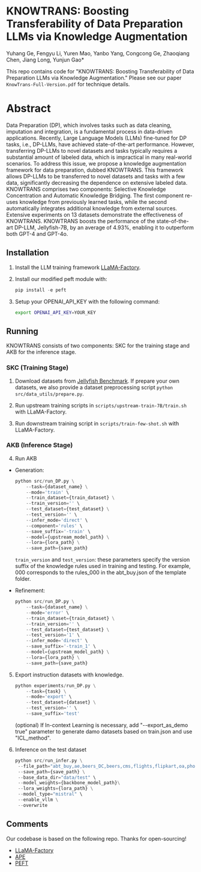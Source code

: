 # KNOWTRANS: Boosting Transferability of Data Preparation LLMs via Knowledge Augmentation

Yuhang Ge, Fengyu Li, Yuren Mao, Yanbo Yang, Congcong Ge, Zhaoqiang Chen, Jiang Long, Yunjun Gao*

This repo contains code for "KNOWTRANS: Boosting Transferability of Data Preparation LLMs via Knowledge Augmentation." Please see our paper `KnowTrans-Full-Version.pdf` for technique details.

# Abstract

Data Preparation (DP), which involves tasks such as data cleaning, imputation and integration, is a fundamental process in data-driven applications. Recently, Large Language Models (LLMs) fine-tuned for DP tasks, i.e., DP-LLMs, have achieved state-of-the-art performance. However, transferring DP-LLMs to novel datasets and tasks typically requires a substantial amount of labeled data, which is impractical in many real-world scenarios. To address this issue, we propose a knowledge augmentation framework for data preparation, dubbed KNOWTRANS. This framework allows DP-LLMs to be transferred to novel datasets and tasks with a few data, significantly decreasing the dependence on extensive labeled data. KNOWTRANS comprises two components: Selective Knowledge Concentration and Automatic Knowledge Bridging. The first component re-uses knowledge from previously learned tasks, while the second automatically integrates additional knowledge from external sources. Extensive experiments on 13 datasets demonstrate the effectiveness of KNOWTRANS. KNOWTRANS boosts the performance of the state-of-the-art DP-LLM, Jellyfish-7B, by an average of 4.93%, enabling it to outperform both GPT-4 and GPT-4o.

## Installation

1. Install the LLM training framework [LLaMA-Factory](https://github.com/hiyouga/LLaMA-Factory).

2. Install our modified peft module with:

    ```python
    pip install -e peft
    ```

3. Setup your OPENAI_API_KEY with the following command:

    ```bash
    export OPENAI_API_KEY=YOUR_KEY
    ```

## Running

KNOWTRANS consists of two components: SKC for the training stage and AKB for the inference stage.

### SKC (Training Stage)

1. Download datasets from [Jellyfish Benchmark](https://huggingface.co/datasets/NECOUDBFM/Jellyfish-Instruct). If prepare your own datasets, we also provide a dataset preprocessing script `python src/data_utils/prepare.py`. 
   
2. Run upstream training scripts in `scripts/upstream-train-7B/train.sh` with LLaMA-Factory.

3. Run downstream training script in `scripts/train-few-shot.sh` with LLaMA-Factory.

### AKB (Inference Stage)

4. Run AKB
   
 - Generation:
    ```python
    python src/run_DP.py \
        --task={dataset_name} \
        --mode='train' \
        --train_dataset={train_dataset} \
        --train_version='' \
        --test_dataset={test_dataset} \
        --test_version='' \
        --infer_mode='direct' \
        --component='rules' \
        --save_suffix='-train' \
        --model={upstream_model_path} \
        --lora={lora_path} \
        --save_path={save_path}
    ```

    `train_version` and `test_version`: these parameters specify the version suffix of the knowledge rules used in      training and testing. For example, 000 corresponds to the rules_000 in the abt_buy.json of the template folder.

- Refinement:
    ```python
    python src/run_DP.py \
        --task={dataset_name} \
        --mode='error' \
        --train_dataset={train_dataset} \
        --train_version='' \
        --test_dataset={test_dataset} \
        --test_version='1' \
        --infer_mode='direct' \
        --save_suffix='-train_1' \
        --model={upstream_model_path} \
        --lora={lora_path} \
        --save_path={save_path}
    ```

5. Export instruction datasets with knowledge.
    ```python
    python experiments/run_DP.py \
        --task={task} \
        --mode='export' \
        --test_dataset={dataset} \
        --test_version='' \
        --save_suffix='test'
    ```

    (optional) If In-context Learning is necessary, add "--export_as_demo true" parameter to generate damo datasets based   on train.json and use "ICL_method". 

6. Inference on the test dataset
   ```python
   python src/run_infer.py \
    --file_path="abt_buy,ae,beers_DC,beers,cms,flights,flipkart,oa,phone,rayyan_DC,rayyan,walmart_amazon,sotab3" \
    --save_path={save_path} \
    --base_data_dir="data/test" \
    --model_weights={backbone_model_path}\
    --lora_weights={lora_path} \
    --model_type="mistral" \
    --enable_vllm \
    --overwrite
   ```

## Comments

Our codebase is based on the following repo. Thanks for open-sourcing!

- [LLaMA-Factory](https://github.com/hiyouga/LLaMA-Factory)
- [APE](https://github.com/keirp/automatic_prompt_engineer)
- [PEFT](https://github.com/huggingface/peft)
